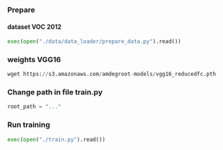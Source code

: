### Prepare
#### dataset VOC 2012
```python
exec(open("./data/data_loader/prepare_data.py").read())
```
### weights VGG16
```python
wget https://s3.amazonaws.com/amdegroot-models/vgg16_reducedfc.pth
```

### Change path in file train.py
```python
root_path = "..."
```

### Run training 
```python
exec(open("./train.py").read())
```

